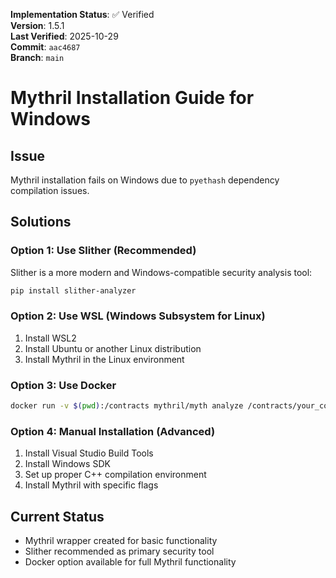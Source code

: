 <!-- AUDIT_BADGE_START -->
**Implementation Status**: ✅ Verified  
**Version**: 1.5.1  
**Last Verified**: 2025-10-29  
**Commit**: `aac4687`  
**Branch**: `main`  
<!-- AUDIT_BADGE_END -->

# Mythril Installation Guide for Windows

## Issue
Mythril installation fails on Windows due to `pyethash` dependency compilation issues.

## Solutions

### Option 1: Use Slither (Recommended)
Slither is a more modern and Windows-compatible security analysis tool:

```bash
pip install slither-analyzer
```

### Option 2: Use WSL (Windows Subsystem for Linux)
1. Install WSL2
2. Install Ubuntu or another Linux distribution
3. Install Mythril in the Linux environment

### Option 3: Use Docker
```bash
docker run -v $(pwd):/contracts mythril/myth analyze /contracts/your_contract.sol
```

### Option 4: Manual Installation (Advanced)
1. Install Visual Studio Build Tools
2. Install Windows SDK
3. Set up proper C++ compilation environment
4. Install Mythril with specific flags

## Current Status
- Mythril wrapper created for basic functionality
- Slither recommended as primary security tool
- Docker option available for full Mythril functionality

